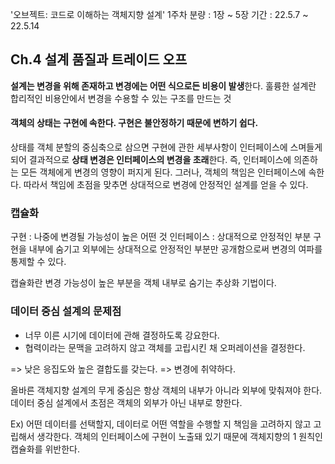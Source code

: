 '오브젝트: 코드로 이해하는 객체지향 설계' 1주차
분량 : 1장 ~ 5장
기간 : 22.5.7 ~ 22.5.14

## Ch.4 설계 품질과 트레이드 오프

**설계는 변경을 위해 존재하고 변경에는 어떤 식으로든 비용이 발생**한다.
훌륭한 설계란 합리적인 비용안에서 변경을 수용할 수 있는 구조를 만드는 것

#### 객체의 상태는 구현에 속한다. 구현은 불안정하기 때문에 변하기 쉽다.

상태를 객체 분할의 중심축으로 삼으면 구현에 관한 세부사항이 인터페이스에 스며들게 되어 결과적으로 **상태 변경은 인터페이스의 변경을 초래**한다. 즉, 인터페이스에 의존하는 모든 객체에게 변경의 영향이 퍼지게 된다.
그러나, 객체의 책임은 인터페이스에 속한다. 따라서 책임에 초점을 맞추면 상대적으로 변경에 안정적인 설계를 얻을 수 있다.

### 캡슐화

구현 : 나중에 변경될 가능성이 높은 어떤 것
인터페이스 : 상대적으로 안정적인 부분
구현을 내부에 숨기고 외부에는 상대적으로 안정적인 부분만 공개함으로써 변경의 여파를 통제할 수 있다.

캡슐화란 변경 가능성이 높은 부분을 객체 내부로 숨기는 추상화 기법이다.

### 데이터 중심 설계의 문제점

- 너무 이른 시기에 데이터에 관해 결정하도록 강요한다.
- 협력이라는 문맥을 고려하지 않고 객체를 고립시킨 채 오퍼레이션을 결정한다.

=> 낮은 응집도와 높은 결합도를 갖는다.
=> 변경에 취약하다.

올바른 객체지향 설계의 무게 중심은 항상 객체의 내부가 아니라 외부에 맞춰져야 한다.
데이터 중심 설계에서 초점은 객체의 외부가 아닌 내부로 향한다.

Ex) 어떤 데이터를 선택할지, 데이터로 어떤 역할을 수행할 지 책임을 고려하지 않고 고립해서 생각한다.
객체의 인터페이스에 구현이 노출돼 있기 때문에 객체지향의 1 원칙인 캡슐화를 위반한다.
